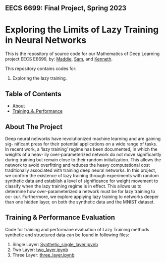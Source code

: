 ## EECS 6699: Final Project, Spring 2023
# Exploring the Limits of Lazy Training in Neural Networks

This is the repository of source code for our Mathematics of Deep Learning project EECS E6699,
by: [Maddie](https://theuselessweb.com/), [Sam](https://github.com/sdb2174), and [Kenneth](https://github.com/Kennethm-spec).

This repository contains codes for:

1. Exploring the lazy training.

<!-- TABLE OF CONTENTS -->
## Table of Contents

* [About](#about-the-project)
* [Training_&_Performance](#about-the-project)

## About The Project

Deep neural networks have revolutionized machine learning and are gaining sig-
nificant press for their potential applications on a wide range of tasks. In recent
work, a ‘lazy training’ regime has been documented, in which the weights of a heav-
ily over-parameterized network do not move significantly during training but remain
close to their random initialization. This allows the network to avoid overfitting and
reduces the heavy computational cost traditionally associated with training deep
neural networks. In this project, we confirm the existence of lazy training through
experiments with random synthetic data and establish a level of significance for
weight movement to classify when the lazy training regime is in effect. This allows
us to determine how over-parameterized a network must be for lazy training to oc-
cur. Furthermore, we explore applying lazy training to networks deeper than one
hidden layer, on both the synthetic data and the MNIST dataset.

## Training & Performance Evaluation

Code for training and performane evaluation of Lazy Training methods synthetic and structured data can be found in following files:

1. Single Layer:  [Synthetic_single_layer.ipynb](Synthetic_single_layer.ipynb)
2. Two Layer: [two_layer.ipynb](two_layer.ipynb)
3. Three Layer: [three_layer.ipynb](three_layer.ipynb)
